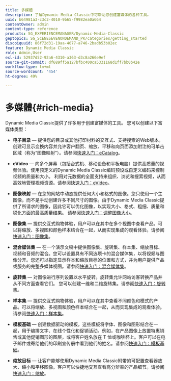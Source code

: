 ```yaml
---
title: 多媒體
description: 了解Dynamic Media Classic中可帮助您创建富媒体的各种工具。
uuid: b64981a3-c3c2-4010-9b65-f9982ea0a664
contentOwner: admin
content-type: reference
products: SG_EXPERIENCEMANAGER/Dynamic-Media-Classic
geptopics: SG_SCENESEVENONDEMAND_PK/categories/getting_started
discoiquuid: 86f72d31-19aa-4077-a746-2badb53b02ec
feature: Dynamic Media Classic
role: Admin,User
exl-id: 52937d52-92a6-4310-a363-d3c8a266e9ef
source-git-commit: df689ff5a127bfbc400ca5331168d1ff7bb0b42e
workflow-type: tm+mt
source-wordcount: '454'
ht-degree: 49%

---
```


# 多媒體{#rich-media}

Dynamic Media Classic提供了许多用于创建富媒体的工具。 您可以创建以下富媒体类型：

* **电子目录**  — 提供您的目录或其他打印材料的交互式、支持搜索的Web版本。创建可显示变换内容并允许客户翻页、缩放、平移和向页面添加附注的可单击区域（称为“图像映射”）。请参阅[快速入门：eCatalog](/help/quick-start-ecatalog.md)。

* **eVideo**  — 向多个屏幕（包括台式机、移动设备和平板电脑）提供高质量的视频体验。使用预定义的Dynamic Media Classic编码预设或自定义编码来控制视频的质量和大小。 利用对元数据的全面支持来组织、浏览和搜索视频，从而高效地管理视频资源。请参阅[快速入门：eVideo](/help/quick-start-video.md)。

* **图像映射**  — 在您的网站中动态提供任何大小和格式的图像。您只使用一个主图像，而不是手动创建许多不同尺寸的图像。由于Dynamic Media Classic提供了所请求的图像，因此它可以优化图像，以实现大小、格式、粗细、质量和锐化方面的最高质量结果。
请参阅[快速入门：调整图像大小](/help/quick-start-image-sizing.md)。

* **图像集**  — 提供交互式购物体验，用户可以在其中在多个视图中查看产品。可以将缩放、多视图和颜色样本结合在一起，从而实现集成的观看体验。请参阅[快速入门：图像集](/help/quick-start-image-sets.md)。

* **混合媒体集**  — 在一个演示文稿中提供图像集、旋转集、样本集、缩放目标、视频和音频的混合。您可以设置具有不同选项卡的混合媒体集，以将视频与图像分开。您还可以指定显示样本和缩放目标的位置和方式，并为用户提供产品或服务的完整多媒体视图。请参阅[快速入门：混合媒体集](/help/quick-start-mixed-media-sets.md)。

* **旋转集**  — 对图像进行序列设置以水平旋转。旋转集允许网站访客转换产品并从不同方面查看它们。 您可以创建一维和二维旋转集。请参阅[快速入门：旋转集](/help/quick-start-spin-sets.md)。

* **样本集**  — 提供交互式购物体验，用户可以在其中查看不同颜色和模式的产品。可以将缩放、多视图和颜色样本结合在一起，从而实现集成的观看体验。请参阅[快速入门：样本集](/help/quick-start-swatch-sets.md)。

* **模板基础**  — 创建数据驱动的模板，这些模板将字体、图像和图形结合在一起，用于编排文字、在线个性化和促销活动。例如，在产品图像上放置特惠销售或其他促销图形的图层，或将客户姓名放在 T 恤或咖啡杯上。客户可以在电子邮件或寄给他们的印刷宣传册中看到他们的姓名。请参阅[快速入门：模板基础](/help/quick-start-template-basics.md)。

* **缩放目标**  — 让客户能够使用Dynamic Media Classic附带的可配置查看器放大、缩小和平移图像。客户可以快捷地交互查看高分辨率的产品细节。请参阅[快速入门：缩放](/help/quick-start-zoom.md)。
